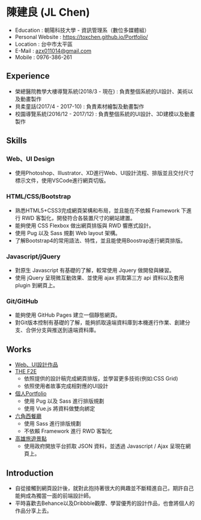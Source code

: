 # 陳建良 (JL Chen)
* Education : 朝陽科技大學 - 資訊管理系（數位多媒體組）
* Personal Website : https://toxchen.github.io/Portfolio/
* Location : 台中市太平區
* E-Mail : azx011014@gmail.com
* Mobile : 0976-386-261

## Experience
* 榮總醫院教學大樓導覽系統(2018/3 - 現在) : 負責整個系統的UI設計、美術以及動畫製作
* 貝柔童話(2017/4 - 2017-10) : 負責素材繪製及動畫製作
* 校園導覽系統(2016/12 - 2017/12) : 負責整個系統的UI設計、3D建模以及動畫製作

## Skills
### Web、UI Design
* 使用Photoshop、Illustrator、XD進行Web、UI設計流程、排版並且交付尺寸標示文件，使用VSCode進行網頁切版。

### HTML/CSS/Bootstrap
* 熟悉HTML5+CSS3完成網頁架構和布局，並且能在不依賴 Framework 下進行 RWD 客製化，開發符合各裝置尺寸的網站建置。
* 能夠使用 CSS Flexbox 做出網頁排版與 RWD 響應式設計。
* 使用 Pug 以及 Sass 規劃 Web layout 架構。
* 了解Bootstrap4的常用語法、特性，並且能使用Boostrap進行網頁排版。
### Javascript/jQuery
* 對原生 Javascript 有基礎的了解，較常使用 Jquery 做開發與練習。
* 使用 jQuery 呈現微互動效果、並使用 ajax 抓取第三方 api 資料以及套用 plugin 到網頁上。
### Git/GitHub
* 能夠使用 GitHub Pages 建立一個靜態網頁。
* 對Git版本控制有基礎的了解，能夠抓取遠端資料庫到本機進行作業、創建分支、合併分支與推送到遠端資料庫。

## Works
* [Web、UI設計作品](https://www.behance.net/azx011014fa1e)
* [THE F2E](https://github.com/ToxChen/THE-F2E)
  * 依照提供的設計稿完成網頁排版，並學習更多技術(例如:CSS Grid)
  * 依照使用者故事完成相對應的UI設計
* [個人Portfolio](https://toxchen.github.io/Portfolio/)
  * 使用 Pug 以及 Sass 進行排版規劃
  * 使用 Vue.js 將資料做雙向綁定
* [六角西餐廳](https://toxchen.github.io/HexRestaurant/)
  * 使用 Sass 進行排版規劃
  * 不依賴 Framework 進行 RWD 客製化
* [高雄旅遊景點](https://toxchen.github.io/KaohsiungTravel/)
  * 使用政府開放平台抓取 JSON 資料，並透過 Javascript / Ajax 呈現在網頁上。

## Introduction
* 自從接觸到網頁設計後，就對此抱持著很大的興趣並不斷精進自己，期許自己能夠成為獨當一面的前端設計師。
* 平時喜歡去Behance以及Dribbble觀摩、學習優秀的設計作品，也會將個人的作品分享上去。
